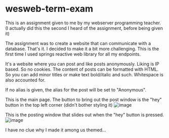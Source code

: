 # wesweb-term-exam

This is an assignment given to me by my webserver programming teacher. (I actually did this the second I heard of the assignment, before being given it)

The assignment was to create a website that can communicate with a database. That's it. I decided to make it a bit more challenging.
This is the first time I used springs reactive web library for all my endpoints.

It's a website where you can post and like posts anonymously. Liking is IP based. So no cookies.
The content of posts can be formatted with HTML. So you can add minor titles or make text bold/italic and such.
Whitespace is also accounted for.

If no alias is given, the alias for the post will be set to "Anonymous".

This is the main page.
The button to bring out the post window is the "hey" button in the top left corner (didn't bother styling it)
![image](https://user-images.githubusercontent.com/64704277/148843691-cb2fede2-96a7-4cb2-9269-35e165b33d94.png)

This is the posting window that slides out when the "hey" button is pressed.
![image](https://user-images.githubusercontent.com/64704277/148844025-32b950ff-c0cf-4461-a109-d62ddeed06b9.png)

I have no clue why I made it among us themed...
